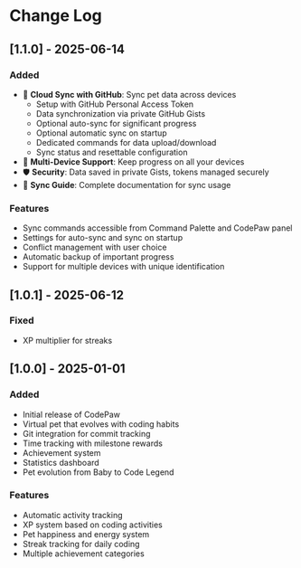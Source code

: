 # Change Log

## [1.1.0] - 2025-06-14

### Added

- 🔄 **Cloud Sync with GitHub**: Sync pet data across devices
  - Setup with GitHub Personal Access Token
  - Data synchronization via private GitHub Gists
  - Optional auto-sync for significant progress
  - Optional automatic sync on startup
  - Dedicated commands for data upload/download
  - Sync status and resettable configuration
- 📱 **Multi-Device Support**: Keep progress on all your devices
- 🛡️ **Security**: Data saved in private Gists, tokens managed securely
- 📖 **Sync Guide**: Complete documentation for sync usage

### Features

- Sync commands accessible from Command Palette and CodePaw panel
- Settings for auto-sync and sync on startup
- Conflict management with user choice
- Automatic backup of important progress
- Support for multiple devices with unique identification

## [1.0.1] - 2025-06-12

### Fixed

- XP multiplier for streaks

## [1.0.0] - 2025-01-01

### Added

- Initial release of CodePaw
- Virtual pet that evolves with coding habits
- Git integration for commit tracking
- Time tracking with milestone rewards
- Achievement system
- Statistics dashboard
- Pet evolution from Baby to Code Legend

### Features

- Automatic activity tracking
- XP system based on coding activities
- Pet happiness and energy system
- Streak tracking for daily coding
- Multiple achievement categories

